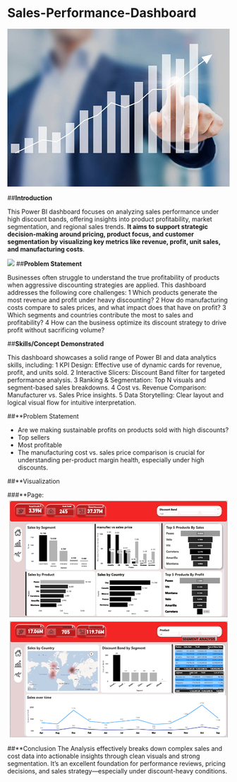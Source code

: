# Sales-Performance-Dashboard

![](Sales_Intro.jpg)

##**Introduction**

This Power BI dashboard focuses on analyzing sales performance under high discount bands, offering insights into product profitability, market segmentation, and regional sales trends. **It aims to support strategic decision-making around pricing, product focus, and customer segmentation by visualizing key metrics like revenue, profit, unit sales, and manufacturing costs**.

![](Sales_5.PNG)
##**Problem Statement**

Businesses often struggle to understand the true profitability of products when aggressive discounting strategies are applied. This dashboard addresses the following core challenges:
1  Which products generate the most revenue and profit under heavy discounting?
2  How do manufacturing costs compare to sales prices, and what impact does that have on profit?
3  Which segments and countries contribute the most to sales and profitability?
4  How can the business optimize its discount strategy to drive profit without sacrificing volume?

##**Skills/Concept Demonstrated**

This dashboard showcases a solid range of Power BI and data analytics skills, including:
1  KPI Design: Effective use of dynamic cards for revenue, profit, and units sold.
2  Interactive Slicers: Discount Band filter for targeted performance analysis.
3  Ranking & Segmentation: Top N visuals and segment-based sales breakdowns.
4  Cost vs. Revenue Comparison: Manufacturer vs. Sales Price insights.
5  Data Storytelling: Clear layout and logical visual flow for intuitive interpretation.

##**Problem Statement
-  Are we making sustainable profits on products sold with high discounts?
-  Top sellers
-  Most profitable
-  The manufacturing cost vs. sales price comparison is crucial for understanding per-product margin health, especially under high discounts.

##**Visualization

###**Page:
![](Sales_1.PNG)
![](Sales_3.PNG)




##**Conclusion
The Analysis effectively breaks down complex sales and cost data into actionable insights through clean visuals and strong segmentation. It’s an excellent foundation for performance reviews, pricing decisions, and sales strategy—especially under discount-heavy conditions.





